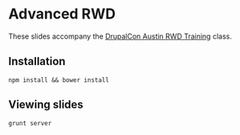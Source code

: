 # Advanced RWD

These slides accompany the [DrupalCon Austin RWD Training](https://austin2014.drupal.org/node/763) class.

## Installation

```
npm install && bower install
```

## Viewing slides

```
grunt server
```
